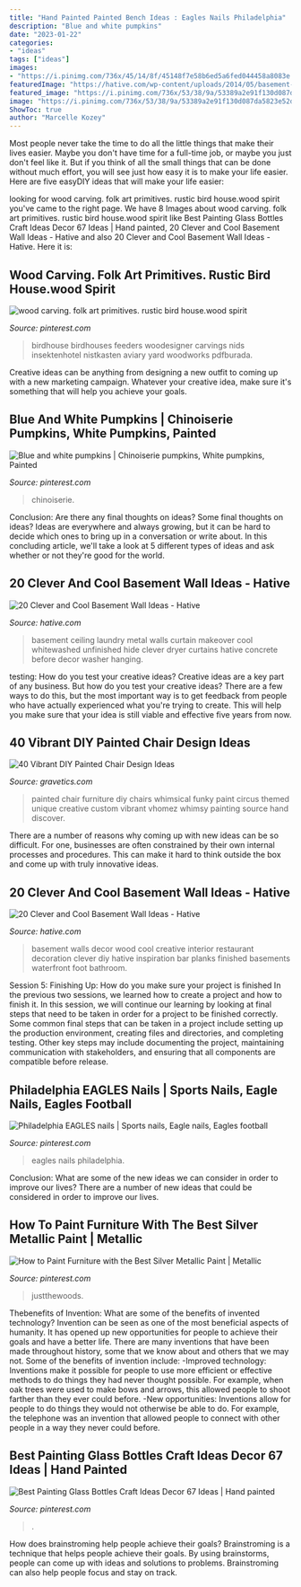 ```yaml
---
title: "Hand Painted Painted Bench Ideas : Eagles Nails Philadelphia"
description: "Blue and white pumpkins"
date: "2023-01-22"
categories:
- "ideas"
tags: ["ideas"]
images:
- "https://i.pinimg.com/736x/45/14/8f/45148f7e58b6ed5a6fed044458a8083e.jpg"
featuredImage: "https://hative.com/wp-content/uploads/2014/05/basement-wall-ideas/10-basement-wall-decoration.jpg"
featured_image: "https://i.pinimg.com/736x/53/38/9a/53389a2e91f130d087da5823e52d615e.jpg"
image: "https://i.pinimg.com/736x/53/38/9a/53389a2e91f130d087da5823e52d615e.jpg"
ShowToc: true
author: "Marcelle Kozey"
---
```



Most people never take the time to do all the little things that make their lives easier. Maybe you don't have time for a full-time job, or maybe you just don't feel like it. But if you think of all the small things that can be done without much effort, you will see just how easy it is to make your life easier. Here are five easyDIY ideas that will make your life easier: 

	

		
looking for wood carving. folk art primitives. rustic bird house.wood spirit you've came to the right page. We have 8 Images about wood carving. folk art primitives. rustic bird house.wood spirit like Best Painting Glass Bottles Craft Ideas Decor 67 Ideas | Hand painted, 20 Clever and Cool Basement Wall Ideas - Hative and also 20 Clever and Cool Basement Wall Ideas - Hative. Here it is:
		
    
## Wood Carving. Folk Art Primitives. Rustic Bird House.wood Spirit

<img loading=lazy src="https://i.pinimg.com/736x/d8/cc/a6/d8cca6e87c8396fc429990732e3609ad.jpg" onerror="this.onerror=null;this.src='https://tse2.mm.bing.net/th?id=OIP.67uFH1iT5yvxdM_hgb-ezQHaJ3&amp;pid=15.1';" alt="wood carving. folk art primitives. rustic bird house.wood spirit">

_Source: pinterest.com_

>birdhouse birdhouses feeders woodesigner carvings nids insektenhotel nistkasten aviary yard woodworks pdfburada. 

	

Creative ideas can be anything from designing a new outfit to coming up with a new marketing campaign. Whatever your creative idea, make sure it's something that will help you achieve your goals.

    
## Blue And White Pumpkins | Chinoiserie Pumpkins, White Pumpkins, Painted

<img loading=lazy src="https://i.pinimg.com/736x/9a/9b/4b/9a9b4bcbc24819ab8103489bfa711856.jpg" onerror="this.onerror=null;this.src='https://tse2.mm.bing.net/th?id=OIP.PrYbh4jSMjeHlreBWHHglAHaHa&amp;pid=15.1';" alt="Blue and white pumpkins | Chinoiserie pumpkins, White pumpkins, Painted">

_Source: pinterest.com_

>chinoiserie. 

	

Conclusion: Are there any final thoughts on ideas?
Some final thoughts on ideas? Ideas are everywhere and always growing, but it can be hard to decide which ones to bring up in a conversation or write about. In this concluding article, we'll take a look at 5 different types of ideas and ask whether or not they're good for the world.

    
## 20 Clever And Cool Basement Wall Ideas - Hative

<img loading=lazy src="http://hative.com/wp-content/uploads/2014/05/basement-wall-ideas/9-curtain-for-basement-wall.jpg" onerror="this.onerror=null;this.src='https://tse3.mm.bing.net/th?id=OIP.q0tQZrSR7t4WKemPkogjvgHaKJ&amp;pid=15.1';" alt="20 Clever and Cool Basement Wall Ideas - Hative">

_Source: hative.com_

>basement ceiling laundry metal walls curtain makeover cool whitewashed unfinished hide clever dryer curtains hative concrete before decor washer hanging. 

	

testing: How do you test your creative ideas?
Creative ideas are a key part of any business. But how do you test your creative ideas? There are a few ways to do this, but the most important way is to get feedback from people who have actually experienced what you're trying to create. This will help you make sure that your idea is still viable and effective five years from now.

    
## 40 Vibrant DIY Painted Chair Design Ideas

<img loading=lazy src="http://www.gravetics.com/wp-content/uploads/2017/08/Custom-painted-circus-themed-chair.jpg" onerror="this.onerror=null;this.src='https://tse2.mm.bing.net/th?id=OIP.JqYKhTtke4T0NhAiA3pSfwHaNO&amp;pid=15.1';" alt="40 Vibrant DIY Painted Chair Design Ideas">

_Source: gravetics.com_

>painted chair furniture diy chairs whimsical funky paint circus themed unique creative custom vibrant vhomez whimsy painting source hand discover. 

	

There are a number of reasons why coming up with new ideas can be so difficult. For one, businesses are often constrained by their own internal processes and procedures. This can make it hard to think outside the box and come up with truly innovative ideas.

    
## 20 Clever And Cool Basement Wall Ideas - Hative

<img loading=lazy src="https://hative.com/wp-content/uploads/2014/05/basement-wall-ideas/10-basement-wall-decoration.jpg" onerror="this.onerror=null;this.src='https://tse4.mm.bing.net/th?id=OIP.sJo5qmOOdSfmNC45DUrk6QHaFj&amp;pid=15.1';" alt="20 Clever and Cool Basement Wall Ideas - Hative">

_Source: hative.com_

>basement walls decor wood cool creative interior restaurant decoration clever diy hative inspiration bar planks finished basements waterfront foot bathroom. 

	

Session 5: Finishing Up: How do you make sure your project is finished
In the previous two sessions, we learned how to create a project and how to finish it. In this session, we will continue our learning by looking at final steps that need to be taken in order for a project to be finished correctly.
Some common final steps that can be taken in a project include setting up the production environment, creating files and directories, and completing testing. Other key steps may include documenting the project, maintaining communication with stakeholders, and ensuring that all components are compatible before release.

    
## Philadelphia EAGLES Nails | Sports Nails, Eagle Nails, Eagles Football

<img loading=lazy src="https://i.pinimg.com/736x/45/14/8f/45148f7e58b6ed5a6fed044458a8083e.jpg" onerror="this.onerror=null;this.src='https://tse1.mm.bing.net/th?id=OIP.RxOnvKcOd-jXVtOwTakWvgHaNJ&amp;pid=15.1';" alt="Philadelphia EAGLES nails | Sports nails, Eagle nails, Eagles football">

_Source: pinterest.com_

>eagles nails philadelphia. 

	

Conclusion: What are some of the new ideas we can consider in order to improve our lives?
There are a number of new ideas that could be considered in order to improve our lives.

    
## How To Paint Furniture With The Best Silver Metallic Paint | Metallic

<img loading=lazy src="https://i.pinimg.com/736x/40/ef/64/40ef6476f4e19414ee2f2a44f8f6fe80.jpg" onerror="this.onerror=null;this.src='https://tse3.mm.bing.net/th?id=OIP.KcgDw_rAF2tFMxdwlv24qQHaKc&amp;pid=15.1';" alt="How to Paint Furniture with the Best Silver Metallic Paint | Metallic">

_Source: pinterest.com_

>justthewoods. 

	

Thebenefits of Invention: What are some of the benefits of invented technology?
Invention can be seen as one of the most beneficial aspects of humanity. It has opened up new opportunities for people to achieve their goals and have a better life. There are many inventions that have been made throughout history, some that we know about and others that we may not. Some of the benefits of invention include: 
-Improved technology: Inventions make it possible for people to use more efficient or effective methods to do things they had never thought possible. For example, when oak trees were used to make bows and arrows, this allowed people to shoot farther than they ever could before. 
-New opportunities: Inventions allow for people to do things they would not otherwise be able to do. For example, the telephone was an invention that allowed people to connect with other people in a way they never could before.

    
## Best Painting Glass Bottles Craft Ideas Decor 67 Ideas | Hand Painted

<img loading=lazy src="https://i.pinimg.com/736x/53/38/9a/53389a2e91f130d087da5823e52d615e.jpg" onerror="this.onerror=null;this.src='https://tse1.mm.bing.net/th?id=OIP.9bPX2lUDR3Yhw__qqqMZJwAAAA&amp;pid=15.1';" alt="Best Painting Glass Bottles Craft Ideas Decor 67 Ideas | Hand painted">

_Source: pinterest.com_

>. 

	

How does brainstroming help people achieve their goals?
Brainstroming is a technique that helps people achieve their goals. By using brainstorms, people can come up with ideas and solutions to problems. Brainstroming can also help people focus and stay on track.

